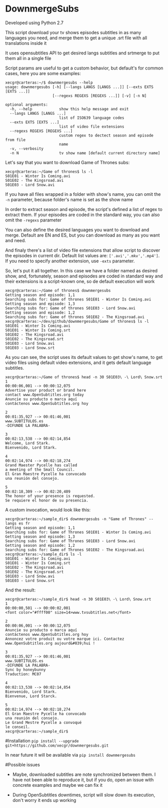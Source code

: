 # DownmergeSubs

Developed using Python 2.7

This script download your tv shows episodes subtitles in as many languages you need, and merge them to get a unique .srt file with all translations inside it

It uses opensubtitles API to get desired langs subtitles and srtmerge to put them all in a single file

Script params are useful to get a custom behavior, but default's for common cases, here you are some examples:

```
xecgr@carteras:~/$ downmergesubs --help
usage: downmergesubs [-h] [--langs LANGS [LANGS ...]] [--exts EXTS [EXTS ...]]
                     [--regexs REGEXS [REGEXS ...]] [-v] [-n N]

optional arguments:
  -h, --help            show this help message and exit
  --langs LANGS [LANGS ...]
                        list of ISO639 language codes
  --exts EXTS [EXTS ...]
                        list of video file extensions
  --regexs REGEXS [REGEXS ...]
                        custom regex to dectect season and episode from file
                        name
  -v, --verbosity
  -n N                  tv show name [default current directory name]
```

Let's say that you want to download Game of Thrones subs:

```
xecgr@carteras:~/Game of thrones$ ls -l
S01E01 - Winter Is Coming.avi
S01E02 - The Kingsroad.avi
S01E03 - Lord Snow.avi
```

If you have all files wrapped in a folder with show's name, you can omit the `-n` parameter, because folder's name is set as the show name

In order to extract season and episode, the script's defined a list of regex to extract them. If your episodes are coded in the standard way, you can also omit the `-regexs` parameter

You can also define the desired languages you want to download and merge. Default are EN and ES, but you can download as many as you want and need.

And finaly there's a list of video file extensions that allow script to discover the episodes in current dir. Default list values are: `['.avi','.mkv','.mp4']`. If you need to specify another extension, use `-exts` parameter.

So, let's put it all together. In this case we have a folder named as desired show, and, fortunately, season and episodes are coded in standard way and their extensions is a script-known one, so de default execution will work

```
xecgr@carteras:~/Game of thrones$ downmergesubs 
Getting season and episode: 1,1
Searching subs for: Game of thrones S01E01 - Winter Is Coming.avi
Getting season and episode: 1,3
Searching subs for: Game of thrones S01E03 - Lord Snow.avi
Getting season and episode: 1,2
Searching subs for: Game of thrones S01E02 - The Kingsroad.avi
xecgr@carteras:~/dev/github/downmergesubs/Game of thrones$ ls -l
S01E01 - Winter Is Coming.avi
S01E01 - Winter Is Coming.srt
S01E02 - The Kingsroad.avi
S01E02 - The Kingsroad.srt
S01E03 - Lord Snow.avi
S01E03 - Lord Snow.srt
```

As you can see, the script uses its default values to get show's name, to get video files using default video extensions, and it gets default language subtitles.

```
xecgr@carteras:~/Game of thrones$ head -n 30 S01E03\ -\ Lord\ Snow.srt 
1
00:00:06,001 --> 00:00:12,075
Advertise your product or brand here
contact www.OpenSubtitles.org today
Anuncie su producto o marca aquí
contáctenos www.OpenSubtitles.org hoy

2
00:01:35,927 --> 00:01:46,001
www.SUBTITULOS.es
-DIFUNDE LA PALABRA-

3
00:02:13,538 --> 00:02:14,854
Welcome, Lord Stark.
Bienvenido, Lord Stark.

4
00:02:14,974 --> 00:02:18,274
Grand Maester Pycelle has called
a meeting of the Small Council.
El Gran Maestre Pycelle ha convocado
una reunión del consejo.

5
00:02:18,309 --> 00:02:20,409
The honor of your presence is requested.
Se requiere el honor de su presencia.
```

A custom invocation, would look like this:
```
xecgr@carteras:~/sample_dir$ downmergesubs -n "Game of Thrones" --langs es fr
Getting season and episode: 1,1
Searching subs for: Game of Thrones S01E01 - Winter Is Coming.avi
Getting season and episode: 1,3
Searching subs for: Game of Thrones S01E03 - Lord Snow.avi
Getting season and episode: 1,2
Searching subs for: Game of Thrones S01E02 - The Kingsroad.avi
xecgr@carteras:~/sample_dir$ ls -l
S01E01 - Winter Is Coming.avi
S01E01 - Winter Is Coming.srt
S01E02 - The Kingsroad.avi
S01E02 - The Kingsroad.srt
S01E03 - Lord Snow.avi
S01E03 - Lord Snow.srt
```

And the result:
```
xecgr@carteras:~/sample_dir$ head -n 30 S01E03\ -\ Lord\ Snow.srt 
1
00:00:00,501 --> 00:00:02,001
<font color="#ffff00" size=14>www.tvsubtitles.net</font>

2
00:00:06,001 --> 00:00:12,075
Anuncie su producto o marca aquí
contáctenos www.OpenSubtitles.org hoy
Annoncez votre produit ou votre marque ici. Contactez www.OpenSubtitles.org aujourd&#039;hui !

3
00:01:35,927 --> 00:01:46,001
www.SUBTITULOS.es
-DIFUNDE LA PALABRA-
Sync by honeybunny
Traduction: MC07

4
00:02:13,538 --> 00:02:14,854
Bienvenido, Lord Stark.
Bienvenue, Lord Starck.

5
00:02:14,974 --> 00:02:18,274
El Gran Maestre Pycelle ha convocado
una reunión del consejo.
Le Grand Mestre Pycelle a convoqué
le conseil.
xecgr@carteras:~/sample_dir$ 
```

#Installation
`pip install --upgrade git+https://github.com/xecgr/downmergesubs.git`

In near future it will be available via `pip install downmergesubs`

#Possible issues
- Maybe, downloaded subtitles are note synchronized between them. I have not been able to reproduce it, but if you do, open an issue with concrete examples and maybe we can fix it

- During OpenSubtitles downtimes, script will slow down its execution, don't worry it ends up working

